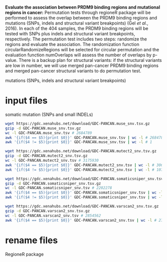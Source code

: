 
**Evaluate the association between PRDM9 binding regions and mutational regions in cancer:** Permutation tests through regioneR package will be performed to assess the overlap between the PRDM9 binding regions and mutations (SNPs, indels and structural variant breakpoints) (Gel _et al._, 2016). In each of the 404 samples, the PRDM9 binding regions will be tested with SNPs plus indels and structural variant breakpoints, respectively. The permutation test includes two steps: randomize the regions and evaluate the association. The randomization function circularRandomizeRegions will be selected for circular permutation and the evaluation function numOverlaps will assess the number of overlaps by p-value. There is a backup plan for structural variants: if the structural variants are low in number, we will use merged pan-cancer PRDM9 binding regions and merged pan-cancer structural variants to do permutation test.

mutations (SNPs, indels and structural variant breakpoints)



# input files
somatic mutation (SNPs and small INDELs)
```bash
wget https://gdc.xenahubs.net/download/GDC-PANCAN.muse_snv.tsv.gz
gzip -d GDC-PANCAN.muse_snv.tsv.gz 
wc -l GDC-PANCAN.muse_snv.tsv # 2684789
awk '{if($4 == $5){print $0}}' GDC-PANCAN.muse_snv.tsv | wc -l # 2684788
awk '{if($4 != $5){print $0}}' GDC-PANCAN.muse_snv.tsv | wc -l # 1

wget https://gdc.xenahubs.net/download/GDC-PANCAN.mutect2_snv.tsv.gz
gzip -d GDC-PANCAN.mutect2_snv.tsv.gz
wc -l GDC-PANCAN.mutect2_snv.tsv # 3175930
awk '{if($4 == $5){print $0}}' GDC-PANCAN.mutect2_snv.tsv | wc -l # 3068128
awk '{if($4 != $5){print $0}}' GDC-PANCAN.mutect2_snv.tsv | wc -l # 107802

wget https://gdc.xenahubs.net/download/GDC-PANCAN.somaticsniper_snv.tsv.gz
gzip -d GDC-PANCAN.somaticsniper_snv.tsv.gz
wc -l GDC-PANCAN.somaticsniper_snv.tsv # 2202278
awk '{if($4 == $5){print $0}}' GDC-PANCAN.somaticsniper_snv.tsv | wc -l # 2202277
awk '{if($4 != $5){print $0}}' GDC-PANCAN.somaticsniper_snv.tsv | wc -l # 1

wget https://gdc.xenahubs.net/download/GDC-PANCAN.varscan2_snv.tsv.gz
gzip -d GDC-PANCAN.varscan2_snv.tsv.gz
wc -l GDC-PANCAN.varscan2_snv.tsv # 2854562 
awk '{if($4 == $5){print $0}}' GDC-PANCAN.varscan2_snv.tsv | wc -l # 2776104

```
# rename files
RegioneR package
<!--stackedit_data:
eyJoaXN0b3J5IjpbLTQyMDYyNTY2NSwyMDQ0NDcxMjYyLC04ND
M0MzQ0NSwxMjgwMjA0NjM5LDEzOTIyODI3NzYsNzQxMzE5NDUy
LDEzNjY1NTQ5NzksLTIxMDgwMDQ5MDAsMTg0MDY5NDIzOSwxMT
c4MDQ4ODU0LDczMDk5ODExNl19
-->